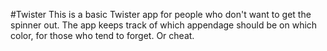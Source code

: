 #Twister
This is a basic Twister app for people who don't want to get the spinner out. The app keeps track of which appendage should be on which color, for those who tend to forget. Or cheat.
